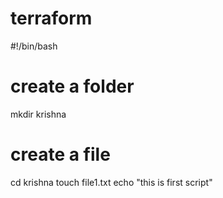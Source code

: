 # terraform
#!/bin/bash
 
 # create a folder
 mkdir krishna
 # create a file
 cd krishna
 touch file1.txt
 echo "this is first script"
 